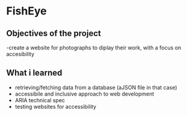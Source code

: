 # FishEye 

## Objectives of the project
-create a website for photographs to diplay their work, with a focus on accesibility 

## What i learned 
- retrieving/fetching data from a database (aJSON file in that case)
- accessibile and inclusive approach to web development
- ARIA technical spec
- testing websites for accessibility
